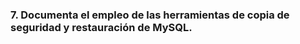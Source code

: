 ### 7. Documenta el empleo de las herramientas de copia de seguridad y restauración de MySQL.

```sql


```


```sql


```



```sql




```


```sql


```


```sql


```



```sql




```